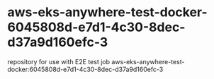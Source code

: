 # aws-eks-anywhere-test-docker-6045808d-e7d1-4c30-8dec-d37a9d160efc-3
repository for use with E2E test job aws-eks-anywhere-test-docker:6045808d-e7d1-4c30-8dec-d37a9d160efc-3
